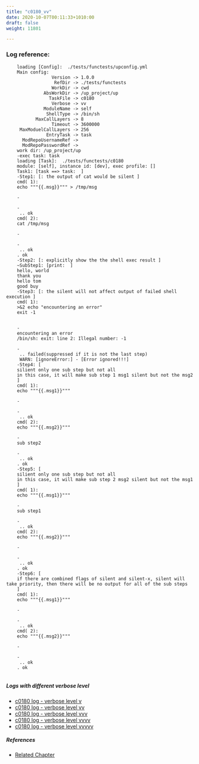 ```yaml
---
title: "c0180_vv"
date: 2020-10-07T00:11:33+1010:00
draft: false
weight: 11801

---
```


### Log reference: <no value>

```
    loading [Config]:  ./tests/functests/upconfig.yml
    Main config:
                 Version -> 1.0.0
                  RefDir -> ./tests/functests
                 WorkDir -> cwd
              AbsWorkDir -> /up_project/up
                TaskFile -> c0180
                 Verbose -> vv
              ModuleName -> self
               ShellType -> /bin/sh
           MaxCallLayers -> 8
                 Timeout -> 3600000
     MaxModuelCallLayers -> 256
               EntryTask -> task
      ModRepoUsernameRef -> 
      ModRepoPasswordRef -> 
    work dir: /up_project/up
    -exec task: task
    loading [Task]:  ./tests/functests/c0180
    module: [self], instance id: [dev], exec profile: []
    Task1: [task ==> task:  ]
    -Step1: [: the output of cat would be silent ]
    cmd( 1):
    echo """{{.msg}}""" > /tmp/msg
    
    -
    
    -
     .. ok
    cmd( 2):
    cat /tmp/msg
    
    -
    
    -
     .. ok
    . ok
    -Step2: [: explicitly show the the shell exec result ]
    ~SubStep1: [print:  ]
    hello, world
    thank you
    hello tom
    good buy
    -Step3: [: the silent will not affect output of failed shell execution ]
    cmd( 1):
    >&2 echo "encountering an error"
    exit -1
    
    
    -
    encountering an error
    /bin/sh: exit: line 2: Illegal number: -1
    
    -
     .. failed(suppressed if it is not the last step)
     WARN: [ignoreError:] - [Error ignored!!!]
    -Step4: [
    silient only one sub step but not all
    in this case, it will make sub step 1 msg1 silent but not the msg2
    ]
    cmd( 1):
    echo """{{.msg1}}"""
    
    -
    
    -
     .. ok
    cmd( 2):
    echo """{{.msg2}}"""
    
    -
    sub step2
    
    -
     .. ok
    . ok
    -Step5: [
    silient only one sub step but not all
    in this case, it will make sub step 2 msg2 silent but not the msg1
    ]
    cmd( 1):
    echo """{{.msg1}}"""
    
    -
    sub step1
    
    -
     .. ok
    cmd( 2):
    echo """{{.msg2}}"""
    
    -
    
    -
     .. ok
    . ok
    -Step6: [
    if there are combined flags of silent and silent-x, silent will take priority, then there will be no output for all of the sub steps
    ]
    cmd( 1):
    echo """{{.msg1}}"""
    
    -
    
    -
     .. ok
    cmd( 2):
    echo """{{.msg2}}"""
    
    -
    
    -
     .. ok
    . ok
    
```

##### Logs with different verbose level
* [c0180 log - verbose level v](../../logs/c0180_v)
* [c0180 log - verbose level vv](../../logs/c0180_vv)
* [c0180 log - verbose level vvv](../../logs/c0180_vvv)
* [c0180 log - verbose level vvvv](../../logs/c0180_vvvv)
* [c0180 log - verbose level vvvvv](../../logs/c0180_vvvvv)

##### References
* [Related Chapter](../../shell-func/c0180)
